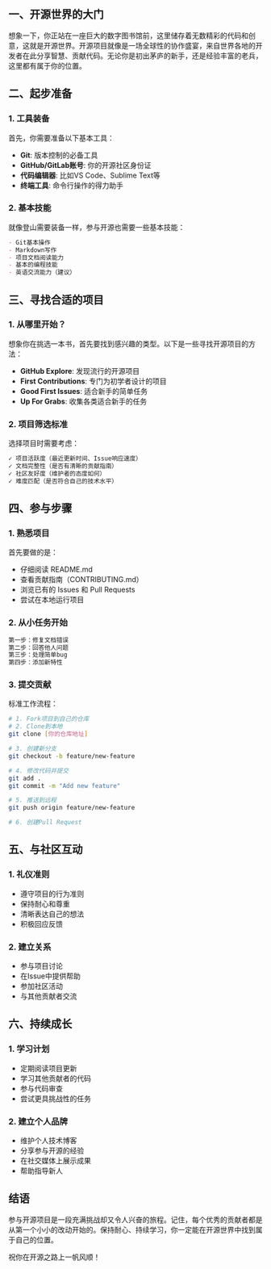 ## 一、开源世界的大门

想象一下，你正站在一座巨大的数字图书馆前，这里储存着无数精彩的代码和创意，这就是开源世界。开源项目就像是一场全球性的协作盛宴，来自世界各地的开发者在此分享智慧、贡献代码。无论你是初出茅庐的新手，还是经验丰富的老兵，这里都有属于你的位置。

## 二、起步准备

### 1. 工具装备
首先，你需要准备以下基本工具：
- **Git**: 版本控制的必备工具
- **GitHub/GitLab账号**: 你的开源社区身份证
- **代码编辑器**: 比如VS Code、Sublime Text等
- **终端工具**: 命令行操作的得力助手

### 2. 基本技能
就像登山需要装备一样，参与开源也需要一些基本技能：
```markdown
- Git基本操作
- Markdown写作
- 项目文档阅读能力
- 基本的编程技能
- 英语交流能力（建议）
```

## 三、寻找合适的项目

### 1. 从哪里开始？
想象你在挑选一本书，首先要找到感兴趣的类型。以下是一些寻找开源项目的方法：

- **GitHub Explore**: 发现流行的开源项目
- **First Contributions**: 专门为初学者设计的项目
- **Good First Issues**: 适合新手的简单任务
- **Up For Grabs**: 收集各类适合新手的任务

### 2. 项目筛选标准
选择项目时需要考虑：
```markdown
✓ 项目活跃度（最近更新时间、Issue响应速度）
✓ 文档完整性（是否有清晰的贡献指南）
✓ 社区友好度（维护者的态度如何）
✓ 难度匹配（是否符合自己的技术水平）
```

## 四、参与步骤

### 1. 熟悉项目
首先要做的是：
- 仔细阅读 README.md
- 查看贡献指南（CONTRIBUTING.md）
- 浏览已有的 Issues 和 Pull Requests
- 尝试在本地运行项目

### 2. 从小任务开始
```markdown
第一步：修复文档错误
第二步：回答他人问题
第三步：处理简单bug
第四步：添加新特性
```

### 3. 提交贡献
标准工作流程：
```bash
# 1. Fork项目到自己的仓库
# 2. Clone到本地
git clone [你的仓库地址]

# 3. 创建新分支
git checkout -b feature/new-feature

# 4. 修改代码并提交
git add .
git commit -m "Add new feature"

# 5. 推送到远程
git push origin feature/new-feature

# 6. 创建Pull Request
```

## 五、与社区互动

### 1. 礼仪准则
- 遵守项目的行为准则
- 保持耐心和尊重
- 清晰表达自己的想法
- 积极回应反馈

### 2. 建立关系
- 参与项目讨论
- 在Issue中提供帮助
- 参加社区活动
- 与其他贡献者交流

## 六、持续成长

### 1. 学习计划
- 定期阅读项目更新
- 学习其他贡献者的代码
- 参与代码审查
- 尝试更具挑战性的任务

### 2. 建立个人品牌
- 维护个人技术博客
- 分享参与开源的经验
- 在社交媒体上展示成果
- 帮助指导新人

## 结语

参与开源项目是一段充满挑战却又令人兴奋的旅程。记住，每个优秀的贡献者都是从第一个小小的改动开始的。保持耐心、持续学习，你一定能在开源世界中找到属于自己的位置。

祝你在开源之路上一帆风顺！
